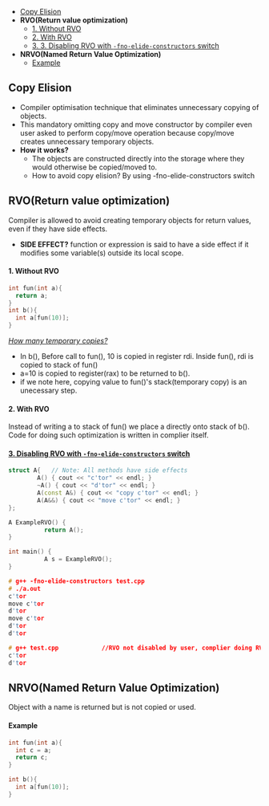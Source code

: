 - [Copy Elision](#ce)
- **RVO(Return value optimization)**
  - [1. Without RVO](#wo) 
  - [2. With RVO](#w)
  - [3. 3. Disabling RVO with `-fno-elide-constructors` switch](#dr)
- **NRVO(Named Return Value Optimization)**
  - [Example](#ex)

<a name=ce></a>
## Copy Elision
- Compiler optimisation technique that eliminates unnecessary copying of objects.
- This mandatory omitting copy and move constructor by compiler even user asked to perform copy/move operation because copy/move creates unnecessary temporary objects.
- **How it works?**
  - The objects are constructed directly into the storage where they would otherwise be copied/moved to.
  - How to avoid copy elision? By using -fno-elide-constructors switch

## RVO(Return value optimization)
Compiler is allowed to avoid creating temporary objects for return values, even if they have side effects.
- **SIDE EFFECT?** function or expression is said to have a side effect if it modifies some variable(s) outside its local scope.
<a name=wo></a>
#### 1. Without RVO
```cpp
int fun(int a){
  return a;
}
int b(){
  int a[fun(10)];
}
```
*[How many temporary copies?](/assembly/Stack_frame_example.md)*
- In b(), Before call to fun(), 10 is copied in register rdi. Inside fun(), rdi is copied to stack of fun()
- a=10 is copied to register(rax) to be returned to b().
- if we note here, copying value to fun()'s stack(temporary copy) is an unecessary step.

<a name=w></a>
#### 2. With RVO
Instead of writing a to stack of fun() we place a directly onto stack of b(). Code for doing such optimization is written in complier itself.

<a name=dr></a>
#### [3. Disabling RVO with `-fno-elide-constructors` switch](https://shaharmike.com/cpp/rvo/)
```cpp
struct A{   // Note: All methods have side effects
        A() { cout << "c'tor" << endl; }
        ~A() { cout << "d'tor" << endl; }
        A(const A&) { cout << "copy c'tor" << endl; }
        A(A&&) { cout << "move c'tor" << endl; }
};

A ExampleRVO() {
          return A();
}

int main() {
          A s = ExampleRVO();
}

# g++ -fno-elide-constructors test.cpp
# ./a.out
c'tor
move c'tor
d'tor
move c'tor
d'tor
d'tor

# g++ test.cpp            //RVO not disabled by user, complier doing RVO.
c'tor
d'tor
```

## NRVO(Named Return Value Optimization)
Object with a name is returned but is not copied or used.
<a name=ex></a>
#### Example
```c++
int fun(int a){ 
  int c = a;
  return c;
}

int b(){
  int a[fun(10)];
}
```
